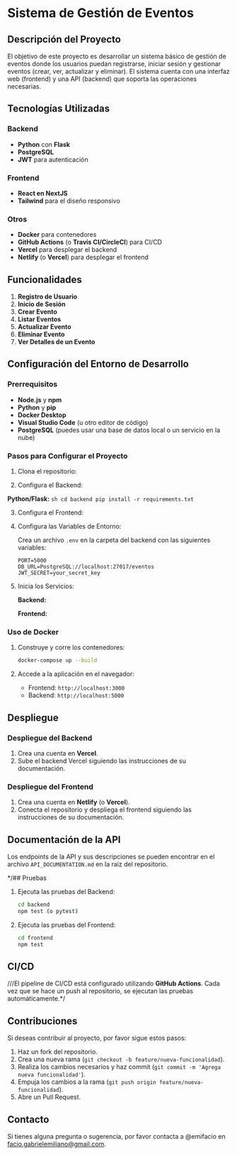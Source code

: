 # Sistema de Gestión de Eventos

## Descripción del Proyecto

El objetivo de este proyecto es desarrollar un sistema básico de gestión de eventos donde los usuarios puedan registrarse, iniciar sesión y gestionar eventos (crear, ver, actualizar y eliminar). El sistema cuenta con una interfaz web (frontend) y una API (backend) que soporta las operaciones necesarias.

## Tecnologías Utilizadas

### Backend
- **Python** con **Flask**
- **PostgreSQL**
- **JWT** para autenticación

### Frontend
- **React en NextJS** 
- **Tailwind** para el diseño responsivo

### Otros
- **Docker** para contenedores
- **GitHub Actions** (o **Travis CI/CircleCI**) para CI/CD
-  **Vercel** para desplegar el backend
- **Netlify** (o **Vercel**) para desplegar el frontend

## Funcionalidades

1. **Registro de Usuario**
2. **Inicio de Sesión**
3. **Crear Evento**
4. **Listar Eventos**
5. **Actualizar Evento**
6. **Eliminar Evento**
7. **Ver Detalles de un Evento**

## Configuración del Entorno de Desarrollo

### Prerrequisitos

- **Node.js** y **npm** 
- **Python** y **pip**
- **Docker Desktop**
- **Visual Studio Code** (u otro editor de código)
- **PostgreSQL** (puedes usar una base de datos local o un servicio en la nube)

### Pasos para Configurar el Proyecto

1. Clona el repositorio:


2. Configura el Backend:

 **Python/Flask:**
    ```sh
    cd backend
    pip install -r requirements.txt
    ```

3. Configura el Frontend:
  
4. Configura las Variables de Entorno:

    Crea un archivo `.env` en la carpeta del backend con las siguientes variables:
    ```env
    PORT=5000
    DB_URL=PostgreSQL://localhost:27017/eventos 
    JWT_SECRET=your_secret_key
    ```

5. Inicia los Servicios:

    **Backend:**
 
    **Frontend:**
 
### Uso de Docker

1. Construye y corre los contenedores:
    ```sh
    docker-compose up --build
    ```

2. Accede a la aplicación en el navegador:
    - Frontend: `http://localhost:3000`
    - Backend: `http://localhost:5000`

## Despliegue

### Despliegue del Backend

1. Crea una cuenta en  **Vercel**.
2. Sube el backend Vercel siguiendo las instrucciones de su documentación.

### Despliegue del Frontend

1. Crea una cuenta en **Netlify** (o **Vercel**).
2. Conecta el repositorio y despliega el frontend siguiendo las instrucciones de su documentación.

## Documentación de la API

Los endpoints de la API y sus descripciones se pueden encontrar en el archivo `API_DOCUMENTATION.md` en la raíz del repositorio.

*/## Pruebas

1. Ejecuta las pruebas del Backend:
    ```sh
    cd backend
    npm test (o pytest)
    ```

2. Ejecuta las pruebas del Frontend:
    ```sh
    cd frontend
    npm test
    ```

## CI/CD

///El pipeline de CI/CD está configurado utilizando **GitHub Actions**. Cada vez que se hace un push al repositorio, se ejecutan las pruebas automáticamente.*/

## Contribuciones

Si deseas contribuir al proyecto, por favor sigue estos pasos:

1. Haz un fork del repositorio.
2. Crea una nueva rama (`git checkout -b feature/nueva-funcionalidad`).
3. Realiza los cambios necesarios y haz commit (`git commit -m 'Agrega nueva funcionalidad'`).
4. Empuja los cambios a la rama (`git push origin feature/nueva-funcionalidad`).
5. Abre un Pull Request.


## Contacto

Si tienes alguna pregunta o sugerencia, por favor contacta a @emifacio en facio.gabrielemiliano@gmail.com.
